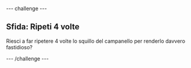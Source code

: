 \--- challenge \---

## Sfida: Ripeti 4 volte

Riesci a far ripetere 4 volte lo squillo del campanello per renderlo davvero fastidioso?

\--- /challenge \---